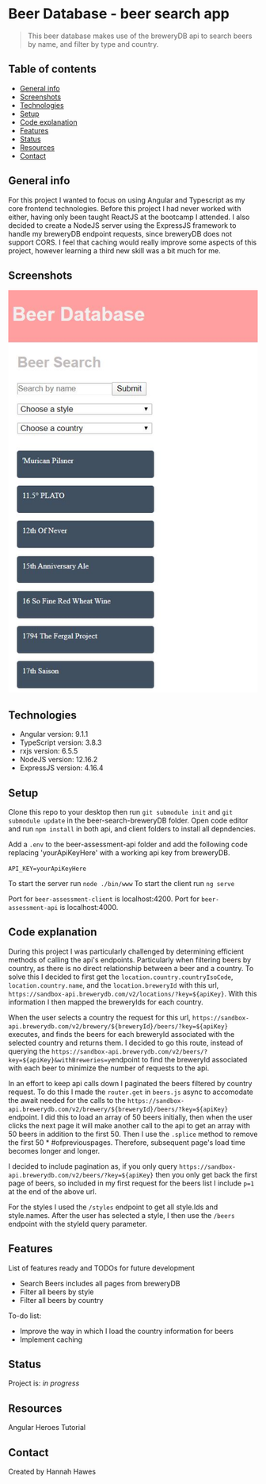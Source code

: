 # Beer Database - beer search app
> This beer database makes use of the breweryDB api to search beers by name, and filter by type and country. 

## Table of contents
* [General info](#general-info)
* [Screenshots](#screenshots)
* [Technologies](#technologies)
* [Setup](#setup)
* [Code explanation](#code-explanation)
* [Features](#features)
* [Status](#status)
* [Resources](#resources)
* [Contact](#contact)

## General info
For this project I wanted to focus on using Angular and Typescript as my core frontend technologies. Before this project I had never worked with either, having only been taught ReactJS at the bootcamp I attended. I also decided to create a NodeJS server using the ExpressJS framework to handle my breweryDB endpoint requests, since breweryDB does not support CORS. I feel that caching would really improve some aspects of this project, however learning a third new skill was a bit much for me. 

## Screenshots
![BreweryDatabase](./img/BreweryDatabase.JPG)

## Technologies
* Angular version: 9.1.1
* TypeScript version: 3.8.3
* rxjs version: 6.5.5
* NodeJS version: 12.16.2
* ExpressJS version: 4.16.4

## Setup
Clone this repo to your desktop then run `git submodule init` and `git submodule update` in the beer-search-breweryDB folder. Open code editor and run `npm install` in both api, and client folders to install all depndencies.

Add a `.env` to the beer-assessment-api folder and add the following code replacing 'yourApiKeyHere' with a working api key from breweryDB. 

`API_KEY=yourApiKeyHere`

To start the server run `node ./bin/www`
To start the client run `ng serve`

Port for `beer-assessment-client` is localhost:4200.
Port for `beer-assessment-api` is localhost:4000.

## Code explanation
During this project I was particularly challenged by determining efficient methods of calling the api's endpoints. Particularly when filtering beers by country, as there is no direct relationship between a beer and a country. To solve this I decided to first get the `location.country.countryIsoCode`, `location.country.name`, and the `location.breweryId` with this url, `https://sandbox-api.brewerydb.com/v2/locations/?key=${apiKey}`. With this information I then mapped the breweryIds for each country. 

When the user selects a country the request for this url, `https://sandbox-api.brewerydb.com/v2/brewery/${breweryId}/beers/?key=${apiKey}` executes, and finds the beers for each breweryId associated with the selected country and returns them. I decided to go this route, instead of querying the `https://sandbox-api.brewerydb.com/v2/beers/?key=${apiKey}&withBreweries=y`endpoint to find the breweryId associated with each beer to minimize the number of requests to the api.

In an effort to keep api calls down I paginated the beers filtered by country request. To do this I made the `router.get` in `beers.js` async to accomodate the await needed for the calls to the `https://sandbox-api.brewerydb.com/v2/brewery/${breweryId}/beers/?key=${apiKey}` endpoint. I did this to load an array of 50 beers initially, then when the user clicks the next page it will make another call to the api to get an array with 50 beers in addition to the first 50. Then I use the `.splice` method to remove the first 50 * #ofpreviouspages. Therefore, subsequent page's load time becomes longer and longer. 

I decided to include pagination as, if you only query  `https://sandbox-api.brewerydb.com/v2/beers/?key=${apiKey}` then you only get back the first page of beers, so included in my first request for the beers list I include `p=1` at the end of the above url. 

For the styles I used the `/styles` endpoint to get all style.Ids and style.names. After the user has selected a style, I then use the `/beers` endpoint with the styleId query parameter. 



## Features
List of features ready and TODOs for future development
* Search Beers includes all pages from breweryDB
* Filter all beers by style
* Filter all beers by country

To-do list:
* Improve the way in which I load the country information for beers
* Implement caching

## Status
Project is: _in progress_

## Resources
Angular Heroes Tutorial

## Contact
Created by Hannah Hawes